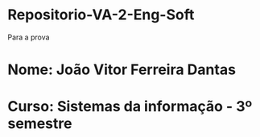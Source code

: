 # Repositorio-VA-2-Eng-Soft
Para a prova

<!DOCTYPE HTML>
<hmtl>
  <head>
    <meta= "UTF-8">
    </head>
  
  <body>
  <h1>Nome: João Vitor Ferreira Dantas<h1>
    <h1>Curso: Sistemas da informação - 3º semestre<h1>
      
   <body>
      </html>
    

